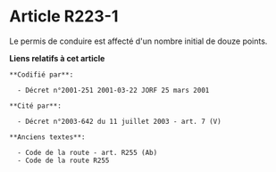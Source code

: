 # Article R223-1

Le permis de conduire est affecté d'un nombre initial de douze points.

**Liens relatifs à cet article**

	**Codifié par**:

	  - Décret n°2001-251 2001-03-22 JORF 25 mars 2001

	**Cité par**:

	  - Décret n°2003-642 du 11 juillet 2003 - art. 7 (V)

	**Anciens textes**:

	  - Code de la route - art. R255 (Ab)
	  - Code de la route R255
